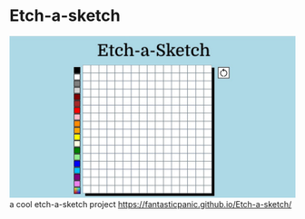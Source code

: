 # Etch-a-sketch
![](https://github.com/FantasticPanic/Etch-a-sketch/blob/main/imgs/etch-a-sketch.png)
a cool etch-a-sketch project
https://fantasticpanic.github.io/Etch-a-sketch/
